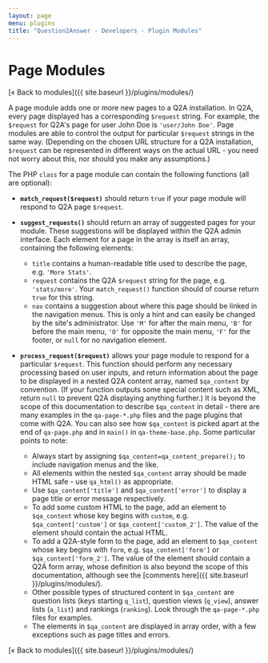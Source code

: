 ```yaml
---
layout: page
menu: plugins
title: "Question2Answer - Developers - Plugin Modules"
---
```


# Page Modules

[« Back to modules]({{ site.baseurl }}/plugins/modules/)

A page module adds one or more new pages to a Q2A installation. In Q2A, every page displayed has a corresponding `$request` string. For example, the `$request` for Q2A's page for user John Doe is `'user/John Doe'`. Page modules are able to control the output for particular `$request` strings in the same way. (Depending on the chosen URL structure for a Q2A installation, `$request` can be represented in different ways on the actual URL - you need not worry about this, nor should you make any assumptions.)

The PHP `class` for a page module can contain the following functions (all are optional):

- **`match_request($request)`** should return `true` if your page module will respond to Q2A page `$request`.

- **`suggest_requests()`** should return an array of suggested pages for your module. These suggestions will be displayed within the Q2A admin interface. Each element for a page in the array is itself an array, containing the following elements:

    - `title` contains a human-readable title used to describe the page, e.g. `'More Stats'`.
    - `request` contains the Q2A `$request` string for the page, e.g. `'stats/more'`. Your `match_request()` function should of course return `true` for this string.
    - `nav` contains a suggestion about where this page should be linked in the navigation menus. This is only a hint and can easily be changed by the site's administrator. Use `'M'` for after the main menu, `'B'` for before the main menu, `'O'` for opposite the main menu, `'F'` for the footer, or `null` for no navigation element.

- **`process_request($request)`** allows your page module to respond for a particular `$request`. This function should perform any necessary processing based on user inputs, and return information about the page to be displayed in a nested Q2A content array, named `$qa_content` by convention. (If your function outputs some special content such as XML, return `null` to prevent Q2A displaying anything further.) It is beyond the scope of this documentation to describe `$qa_content` in detail - there are many examples in the `qa-page-*.php` files and the page plugins that come with Q2A. You can also see how `$qa_content` is picked apart at the end of `qa-page.php` and in `main()` in `qa-theme-base.php`. Some particular points to note:

    - Always start by assigning `$qa_content=qa_content_prepare();` to include navigation menus and the like.
    - All elements within the nested `$qa_content` array should be made HTML safe - use `qa_html()` as appropriate.
    - Use `$qa_content['title']` and `$qa_content['error']` to display a page title or error message respectively.
    - To add some custom HTML to the page, add an element to `$qa_content` whose key begins with `custom`, e.g. `$qa_content['custom']` or `$qa_content['custom_2']`. The value of the element should contain the actual HTML.
    - To add a Q2A-style form to the page, add an element to `$qa_content` whose key begins with `form`, e.g. `$qa_content['form']` or `$qa_content['form_2']`. The value of the element should contain a Q2A form array, whose definition is also beyond the scope of this documentation, although see the [comments here]({{ site.baseurl }}/plugins/modules/).
    - Other possible types of structured content in `$qa_content` are question lists (keys starting `q_list`), question views (`q_view`), answer lists (`a_list`) and rankings (`ranking`). Look through the `qa-page-*.php` files for examples.
    - The elements in `$qa_content` are displayed in array order, with a few exceptions such as page titles and errors.

[« Back to modules]({{ site.baseurl }}/plugins/modules/)

